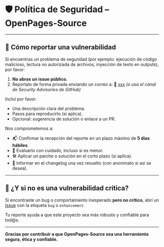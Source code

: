 # 🛡️ Política de Seguridad – OpenPages-Source

---

## 📣 Cómo reportar una vulnerabilidad

Si encuentras un problema de seguridad (por ejemplo: ejecución de código malicioso, lectura no autorizada de archivos, inyección de texto en outputs), por favor:

1. **No abras un issue público.**
2. Reportalo de forma privada enviando un correo a:
   📩 [xxx](mailto:xxx) *(o usa el canal de Security Advisories de GitHub)*

Incluí por favor:

* Una descripción clara del problema.
* Pasos para reproducirlo (si aplica).
* Opcional: sugerencia de solución o enlace a un PR.

Nos comprometemos a:

* 📬 Confirmar la recepción del reporte en un plazo máximo de **5 días hábiles**.
* 📌 Evaluarlo con cuidado, incluso si es menor.
* 🛠️ Aplicar un parche o solución en el corto plazo (si aplica).
* 📢 Informar en el changelog una vez resuelto (con anonimato si así se desea).

---

## 🧠 ¿Y si no es una vulnerabilidad crítica?

Si encontraste un bug o comportamiento inesperado **pero no crítico**, abrí un [Issue](https://github.com/diegoabeltran16/OpenPages-Source/issues) con la etiqueta `bug` o `enhancement`.

Tu reporte ayuda a que este proyecto sea más robusto y confiable para tod\@s.

---

**Gracias por contribuir a que OpenPages-Source sea una herramienta segura, ética y confiable.**
